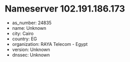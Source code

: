 # Nameserver 102.191.186.173

* as_number: 24835
* name: Unknown
* city: Cairo
* country: EG
* organization: RAYA Telecom - Egypt
* version: Unknown
* dnssec: Unknown
